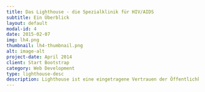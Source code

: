 ```yaml
---
title: Das Lighthouse - die Spezialklinik für HIV/AIDS
subtitle: Ein Überblick
layout: default
modal-id: 4
date: 2015-02-07
img: lh4.png
thumbnail: lh4-thumbnail.png
alt: image-alt
project-date: April 2014
client: Start Bootstrap
category: Web Development
type: lighthouse-desc
description: Lighthouse ist eine eingetragene Vertrauen der Öffentlichkeit, die nach Malawi National Reaktion auf HIV als Modell bei der Bereitstellung ein Kontinuum von hoher Qualität in der Pflege und den Aufbau von Kapazitäten im Gesundheitswesen beitragen existiert. Lighthouse Trust, ein Weltgesundheitsorganisation (WHO) anerkannten Kompetenzzentrum arbeitet in enger Abstimmung mit dem Gesundheitsministerium (MOH), zwei große integrierte HIV-Tests, Behandlung und Pflege Kliniken in Lilongwe, Malawi arbeiten eine auf dem Campus der Kamuzu Central Hospital (KCH) und eine weitere in Bwaila Krankenhaus unter der Lilongwe Bezirksgesundheitsamt.Der Hauptzweck der Leuchtturm Vertrauen ist es, verbesserte Therapien, Pflege und Support-Services für Menschen mit HIV in Malawi werden. Die erwarteten Ergebnisse des Programms sind wie folgt 1. Service Liefer maßstäblich via erweitert, hochwertige HIV und AIDS-Behandlung Betreuung und Unterstützung durch Leuchtturm bereitgestellt 2. Service Lieferung als Modell Intervention indem innovative Ansätze zur HIV-Behandlung, Pflege und Unterstützung entwickelt, erprobt, bewertet und in Malawi verbreitet, und 3. Aufbau von Kapazitäten Kapazität für HIV und AIDS-Behandlung, Pflege und Unterstützung in Malawi, um gestärkt haben HIV-Tests und Beratung (HTC), Clinical Services und Gemeinschafts Home Based Pflege Die ersten beiden Ausgänge werden über die drei Funktions Arme Leuchtturm erreicht. Die dritte Ausgabe wird durch den Leuchtturm Trainingseinheit erreicht. Seit Juni 2004 Lighthouse wurde mit in Echtzeit, Touchscreen elektronischen Datensystemen für das Patientenmanagement in integrierte klinische Dienstleistungen. Diese Systeme haben, um eine verbesserte Leistung und reduzierte Klinikdatenfehlern bei. Ab 2014 plant Leuchtturm zu entwickeln und einzusetzen elektronischen Datensystem für HTC-Service-Management.
---
```

